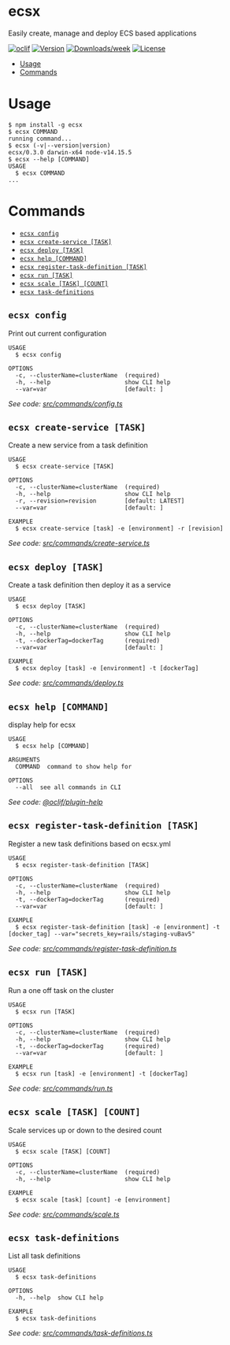 ecsx
====

Easily create, manage and deploy ECS based applications

[![oclif](https://img.shields.io/badge/cli-oclif-brightgreen.svg)](https://oclif.io)
[![Version](https://img.shields.io/npm/v/ecsx.svg)](https://npmjs.org/package/ecsx)
[![Downloads/week](https://img.shields.io/npm/dw/ecsx.svg)](https://npmjs.org/package/ecsx)
[![License](https://img.shields.io/npm/l/ecsx.svg)](https://github.com/marcqualie/ecsx/blob/master/package.json)

<!-- toc -->
* [Usage](#usage)
* [Commands](#commands)
<!-- tocstop -->
# Usage
<!-- usage -->
```sh-session
$ npm install -g ecsx
$ ecsx COMMAND
running command...
$ ecsx (-v|--version|version)
ecsx/0.3.0 darwin-x64 node-v14.15.5
$ ecsx --help [COMMAND]
USAGE
  $ ecsx COMMAND
...
```
<!-- usagestop -->
# Commands
<!-- commands -->
* [`ecsx config`](#ecsx-config)
* [`ecsx create-service [TASK]`](#ecsx-create-service-task)
* [`ecsx deploy [TASK]`](#ecsx-deploy-task)
* [`ecsx help [COMMAND]`](#ecsx-help-command)
* [`ecsx register-task-definition [TASK]`](#ecsx-register-task-definition-task)
* [`ecsx run [TASK]`](#ecsx-run-task)
* [`ecsx scale [TASK] [COUNT]`](#ecsx-scale-task-count)
* [`ecsx task-definitions`](#ecsx-task-definitions)

## `ecsx config`

Print out current configuration

```
USAGE
  $ ecsx config

OPTIONS
  -c, --clusterName=clusterName  (required)
  -h, --help                     show CLI help
  --var=var                      [default: ]
```

_See code: [src/commands/config.ts](https://github.com/marcqualie/ecsx/blob/v0.3.0/src/commands/config.ts)_

## `ecsx create-service [TASK]`

Create a new service from a task definition

```
USAGE
  $ ecsx create-service [TASK]

OPTIONS
  -c, --clusterName=clusterName  (required)
  -h, --help                     show CLI help
  -r, --revision=revision        [default: LATEST]
  --var=var                      [default: ]

EXAMPLE
  $ ecsx create-service [task] -e [environment] -r [revision]
```

_See code: [src/commands/create-service.ts](https://github.com/marcqualie/ecsx/blob/v0.3.0/src/commands/create-service.ts)_

## `ecsx deploy [TASK]`

Create a task definition then deploy it as a service

```
USAGE
  $ ecsx deploy [TASK]

OPTIONS
  -c, --clusterName=clusterName  (required)
  -h, --help                     show CLI help
  -t, --dockerTag=dockerTag      (required)
  --var=var                      [default: ]

EXAMPLE
  $ ecsx deploy [task] -e [environment] -t [dockerTag]
```

_See code: [src/commands/deploy.ts](https://github.com/marcqualie/ecsx/blob/v0.3.0/src/commands/deploy.ts)_

## `ecsx help [COMMAND]`

display help for ecsx

```
USAGE
  $ ecsx help [COMMAND]

ARGUMENTS
  COMMAND  command to show help for

OPTIONS
  --all  see all commands in CLI
```

_See code: [@oclif/plugin-help](https://github.com/oclif/plugin-help/blob/v3.2.2/src/commands/help.ts)_

## `ecsx register-task-definition [TASK]`

Register a new task definitions based on ecsx.yml

```
USAGE
  $ ecsx register-task-definition [TASK]

OPTIONS
  -c, --clusterName=clusterName  (required)
  -h, --help                     show CLI help
  -t, --dockerTag=dockerTag      (required)
  --var=var                      [default: ]

EXAMPLE
  $ ecsx register-task-definition [task] -e [environment] -t [docker_tag] --var="secrets_key=rails/staging-vuBav5"
```

_See code: [src/commands/register-task-definition.ts](https://github.com/marcqualie/ecsx/blob/v0.3.0/src/commands/register-task-definition.ts)_

## `ecsx run [TASK]`

Run a one off task on the cluster

```
USAGE
  $ ecsx run [TASK]

OPTIONS
  -c, --clusterName=clusterName  (required)
  -h, --help                     show CLI help
  -t, --dockerTag=dockerTag      (required)
  --var=var                      [default: ]

EXAMPLE
  $ ecsx run [task] -e [environment] -t [dockerTag]
```

_See code: [src/commands/run.ts](https://github.com/marcqualie/ecsx/blob/v0.3.0/src/commands/run.ts)_

## `ecsx scale [TASK] [COUNT]`

Scale services up or down to the desired count

```
USAGE
  $ ecsx scale [TASK] [COUNT]

OPTIONS
  -c, --clusterName=clusterName  (required)
  -h, --help                     show CLI help

EXAMPLE
  $ ecsx scale [task] [count] -e [environment]
```

_See code: [src/commands/scale.ts](https://github.com/marcqualie/ecsx/blob/v0.3.0/src/commands/scale.ts)_

## `ecsx task-definitions`

List all task definitions

```
USAGE
  $ ecsx task-definitions

OPTIONS
  -h, --help  show CLI help

EXAMPLE
  $ ecsx task-definitions
```

_See code: [src/commands/task-definitions.ts](https://github.com/marcqualie/ecsx/blob/v0.3.0/src/commands/task-definitions.ts)_
<!-- commandsstop -->
